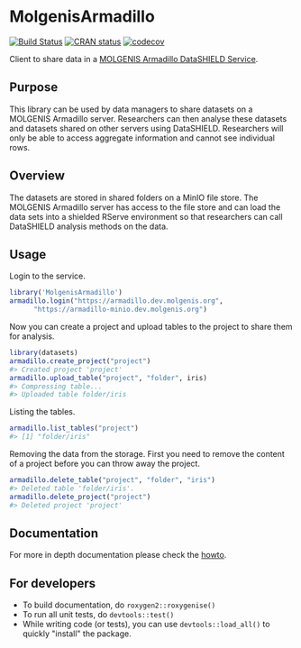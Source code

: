 MolgenisArmadillo
================

<!-- README.md is generated from README.Rmd. Please edit that file -->
<!-- badges: start -->

[![Build
Status](https://api.travis-ci.com/molgenis/molgenis-r-armadillo.svg?branch=master)](https://api.travis-ci.com/molgenis/molgenis-r-armadillo.svg?branch=master)
[![CRAN
status](https://www.r-pkg.org/badges/version/MolgenisArmadillo)](https://CRAN.R-project.org/package=MolgenisArmadillo)
[![codecov](https://codecov.io/gh/molgenis/molgenis-r-armadillo/branch/master/graph/badge.svg?token=ITPMERAWYI)](https://app.codecov.io/gh/molgenis/molgenis-r-armadillo)
<!-- badges: end -->

Client to share data in a [MOLGENIS Armadillo DataSHIELD
Service](https://github.com/molgenis/molgenis-service-armadillo/).

## Purpose

This library can be used by data managers to share datasets on a
MOLGENIS Armadillo server. Researchers can then analyse these datasets
and datasets shared on other servers using DataSHIELD. Researchers will
only be able to access aggregate information and cannot see individual
rows.

## Overview

The datasets are stored in shared folders on a MinIO file store. The
MOLGENIS Armadillo server has access to the file store and can load the
data sets into a shielded RServe environment so that researchers can
call DataSHIELD analysis methods on the data.

## Usage

Login to the service.

``` r
library('MolgenisArmadillo')
armadillo.login("https://armadillo.dev.molgenis.org",
      "https://armadillo-minio.dev.molgenis.org")
```

Now you can create a project and upload tables to the project to share
them for analysis.

``` r
library(datasets)
armadillo.create_project("project")
#> Created project 'project'
armadillo.upload_table("project", "folder", iris)
#> Compressing table...
#> Uploaded table folder/iris
```

Listing the tables.

``` r
armadillo.list_tables("project")
#> [1] "folder/iris"
```

Removing the data from the storage. First you need to remove the content
of a project before you can throw away the project.

``` r
armadillo.delete_table("project", "folder", "iris")
#> Deleted table 'folder/iris'.
armadillo.delete_project("project")
#> Deleted project 'project'
```

## Documentation

For more in depth documentation please check the
[howto](https://molgenis.github.io/molgenis-r-armadillo/articles/MolgenisArmadillo.html).

## For developers

- To build documentation, do `roxygen2::roxygenise()`
- To run all unit tests, do `devtools::test()`
- While writing code (or tests), you can use `devtools::load_all()` to quickly "install" the package.

